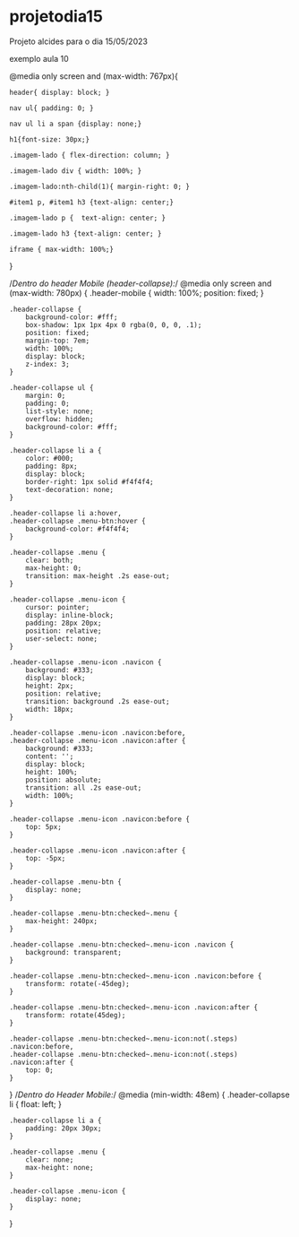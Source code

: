 # projetodia15
Projeto alcides para o dia 15/05/2023

exemplo aula 10

@media only screen and (max-width: 767px){

    header{ display: block; }

    nav ul{ padding: 0; }

    nav ul li a span {display: none;}

    h1{font-size: 30px;}

    .imagem-lado { flex-direction: column; }

    .imagem-lado div { width: 100%; }

    .imagem-lado:nth-child(1){ margin-right: 0; }

    #item1 p, #item1 h3 {text-align: center;}
    
    .imagem-lado p {  text-align: center; }

    .imagem-lado h3 {text-align: center; }
    
    iframe { max-width: 100%;}
}

/*Dentro do header Mobile (header-collapse):*/
@media only screen and (max-width: 780px) {
    .header-mobile {
        width: 100%;
        position: fixed;
    }

    .header-collapse {
        background-color: #fff;
        box-shadow: 1px 1px 4px 0 rgba(0, 0, 0, .1);
        position: fixed;
        margin-top: 7em;
        width: 100%;
        display: block;
        z-index: 3;
    }

    .header-collapse ul {
        margin: 0;
        padding: 0;
        list-style: none;
        overflow: hidden;
        background-color: #fff;
    }

    .header-collapse li a {
        color: #000;
        padding: 8px;
        display: block;
        border-right: 1px solid #f4f4f4;
        text-decoration: none;
    }

    .header-collapse li a:hover,
    .header-collapse .menu-btn:hover {
        background-color: #f4f4f4;
    }

    .header-collapse .menu {
        clear: both;
        max-height: 0;
        transition: max-height .2s ease-out;
    }

    .header-collapse .menu-icon {
        cursor: pointer;
        display: inline-block;
        padding: 28px 20px;
        position: relative;
        user-select: none;
    }

    .header-collapse .menu-icon .navicon {
        background: #333;
        display: block;
        height: 2px;
        position: relative;
        transition: background .2s ease-out;
        width: 18px;
    }

    .header-collapse .menu-icon .navicon:before,
    .header-collapse .menu-icon .navicon:after {
        background: #333;
        content: '';
        display: block;
        height: 100%;
        position: absolute;
        transition: all .2s ease-out;
        width: 100%;
    }

    .header-collapse .menu-icon .navicon:before {
        top: 5px;
    }

    .header-collapse .menu-icon .navicon:after {
        top: -5px;
    }

    .header-collapse .menu-btn {
        display: none;
    }

    .header-collapse .menu-btn:checked~.menu {
        max-height: 240px;
    }

    .header-collapse .menu-btn:checked~.menu-icon .navicon {
        background: transparent;
    }

    .header-collapse .menu-btn:checked~.menu-icon .navicon:before {
        transform: rotate(-45deg);
    }

    .header-collapse .menu-btn:checked~.menu-icon .navicon:after {
        transform: rotate(45deg);
    }

    .header-collapse .menu-btn:checked~.menu-icon:not(.steps) .navicon:before,
    .header-collapse .menu-btn:checked~.menu-icon:not(.steps) .navicon:after {
        top: 0;
    }
}
/*Dentro do Header Mobile:*/
@media (min-width: 48em) {
    .header-collapse li {
        float: left;
    }

    .header-collapse li a {
        padding: 20px 30px;
    }

    .header-collapse .menu {
        clear: none;
        max-height: none;
    }

    .header-collapse .menu-icon {
        display: none;
    }
}